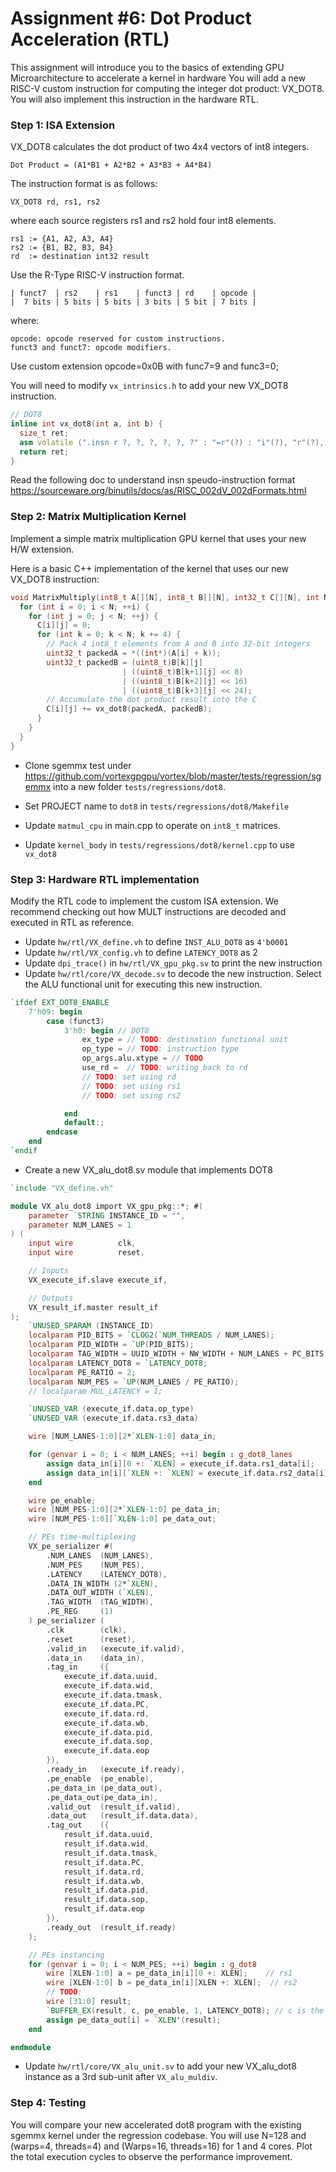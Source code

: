 # Assignment #6: Dot Product Acceleration (RTL)

This assignment will introduce you to the basics of extending GPU Microarchitecture to accelerate a kernel in hardware
You will add a new RISC-V custom instruction for computing the integer dot product: VX\_DOT8.
You will also implement this instruction in the hardware RTL.

### Step 1: ISA Extension

VX\_DOT8 calculates the dot product of two 4x4 vectors of int8 integers.

```
Dot Product = (A1*B1 + A2*B2 + A3*B3 + A4*B4)
```

The instruction format is as follows:

```
VX_DOT8 rd, rs1, rs2
```
where each source registers rs1 and rs2 hold four int8 elements.

```
rs1 := {A1, A2, A3, A4}
rs2 := {B1, B2, B3, B4}
rd  := destination int32 result
```

Use the R-Type RISC-V instruction format.

```
| funct7  | rs2    | rs1    | funct3 | rd    | opcode |
|  7 bits | 5 bits | 5 bits | 3 bits | 5 bit | 7 bits |
```

where:

```
opcode: opcode reserved for custom instructions.
funct3 and funct7: opcode modifiers.
```
Use custom extension opcode=0x0B with func7=9 and func3=0;

You will need to modify `vx_intrinsics.h` to add your new VX_DOT8 instruction.

``` c++
// DOT8
inline int vx_dot8(int a, int b) {
  size_t ret;
  asm volatile (".insn r ?, ?, ?, ?, ?, ?" : "=r"(?) : "i"(?), "r"(?), "r"(?));
  return ret;
}

```

Read the following doc to understand insn speudo-instruction format
https://sourceware.org/binutils/docs/as/RISC_002dV_002dFormats.html

### Step 2: Matrix Multiplication Kernel

Implement a simple matrix multiplication GPU kernel that uses your new H/W extension.

Here is a basic C++ implementation of the kernel that uses our new VX\_DOT8 instruction:

``` c++
void MatrixMultiply(int8_t A[][N], int8_t B[][N], int32_t C[][N], int N) {
  for (int i = 0; i < N; ++i) {
    for (int j = 0; j < N; ++j) {
      C[i][j] = 0;
      for (int k = 0; k < N; k += 4) {
        // Pack 4 int8_t elements from A and B into 32-bit integers
        uint32_t packedA = *((int*)(A[i] + k));
        uint32_t packedB = (uint8_t)B[k][j]
                         | ((uint8_t)B[k+1][j] << 8)
                         | ((uint8_t)B[k+2][j] << 16)
                         | ((uint8_t)B[k+3][j] << 24);
        // Accumulate the dot product result into the C
        C[i][j] += vx_dot8(packedA, packedB);
      }
    }
  }
}

```

- Clone sgemmx test under https://github.com/vortexgpgpu/vortex/blob/master/tests/regression/sgemmx into a new folder `tests/regressions/dot8`.

- Set PROJECT name to `dot8` in `tests/regressions/dot8/Makefile`
- Update `matmul_cpu` in main.cpp to operate on `int8_t` matrices.
- Update `kernel_body` in `tests/regressions/dot8/kernel.cpp` to use `vx_dot8`

### Step 3: Hardware RTL implementation

Modify the RTL code to implement the custom ISA extension. We recommend checking out how MULT instructions are decoded and executed in RTL as reference.

- Update `hw/rtl/VX_define.vh` to define `INST_ALU_DOT8` as `4'b0001`
- Update `hw/rtl/VX_config.vh` to define `LATENCY_DOT8` as 2
- Update `dpi_trace()` in `hw/rtl/VX_gpu_pkg.sv` to print the new instruction
- Update `hw/rtl/core/VX_decode.sv` to decode the new instruction. Select the ALU functional unit for executing this new instruction.

``` verilog
`ifdef EXT_DOT8_ENABLE
    7'h09: begin
        case (funct3)
            3'h0: begin // DOT8
                ex_type = // TODO: destination functional unit
                op_type = // TODO: instruction type
                op_args.alu.xtype = // TODO
                use_rd =  // TODO: writing back to rd
                // TODO: set using rd
                // TODO: set using rs1
                // TODO: set using rs2

            end
            default:;
        endcase
    end
`endif


```
- Create a new VX\_alu\_dot8.sv module that implements DOT8

``` verilog
`include "VX_define.vh"

module VX_alu_dot8 import VX_gpu_pkg::*; #(
    parameter `STRING INSTANCE_ID = "",
    parameter NUM_LANES = 1
) (
    input wire          clk,
    input wire          reset,

    // Inputs
    VX_execute_if.slave execute_if,

    // Outputs
    VX_result_if.master result_if
);
    `UNUSED_SPARAM (INSTANCE_ID)
    localparam PID_BITS = `CLOG2(`NUM_THREADS / NUM_LANES);
    localparam PID_WIDTH = `UP(PID_BITS);
    localparam TAG_WIDTH = UUID_WIDTH + NW_WIDTH + NUM_LANES + PC_BITS + NUM_REGS_BITS + 1 + PID_WIDTH + 1 + 1;
    localparam LATENCY_DOT8 = `LATENCY_DOT8;
    localparam PE_RATIO = 2;
    localparam NUM_PES = `UP(NUM_LANES / PE_RATIO);
    // localparam MUL_LATENCY = 1;

    `UNUSED_VAR (execute_if.data.op_type)
    `UNUSED_VAR (execute_if.data.rs3_data)

    wire [NUM_LANES-1:0][2*`XLEN-1:0] data_in;

    for (genvar i = 0; i < NUM_LANES; ++i) begin : g_dot8_lanes
        assign data_in[i][0 +: `XLEN] = execute_if.data.rs1_data[i];
        assign data_in[i][`XLEN +: `XLEN] = execute_if.data.rs2_data[i];
    end

    wire pe_enable;
    wire [NUM_PES-1:0][2*`XLEN-1:0] pe_data_in;
    wire [NUM_PES-1:0][`XLEN-1:0] pe_data_out;

    // PEs time-multiplexing
    VX_pe_serializer #(
        .NUM_LANES  (NUM_LANES),
        .NUM_PES    (NUM_PES),
        .LATENCY    (LATENCY_DOT8),
        .DATA_IN_WIDTH (2*`XLEN),
        .DATA_OUT_WIDTH (`XLEN),
        .TAG_WIDTH  (TAG_WIDTH),
        .PE_REG     (1)
    ) pe_serializer (
        .clk        (clk),
        .reset      (reset),
        .valid_in   (execute_if.valid),
        .data_in    (data_in),
        .tag_in     ({
            execute_if.data.uuid,
            execute_if.data.wid,
            execute_if.data.tmask,
            execute_if.data.PC,
            execute_if.data.rd,
            execute_if.data.wb,
            execute_if.data.pid,
            execute_if.data.sop,
            execute_if.data.eop
        }),
        .ready_in   (execute_if.ready),
        .pe_enable  (pe_enable),
        .pe_data_in (pe_data_out),
        .pe_data_out(pe_data_in),
        .valid_out  (result_if.valid),
        .data_out   (result_if.data.data),
        .tag_out    ({
            result_if.data.uuid,
            result_if.data.wid,
            result_if.data.tmask,
            result_if.data.PC,
            result_if.data.rd,
            result_if.data.wb,
            result_if.data.pid,
            result_if.data.sop,
            result_if.data.eop
        }),
        .ready_out  (result_if.ready)
    );

    // PEs instancing
    for (genvar i = 0; i < NUM_PES; ++i) begin : g_dot8
        wire [XLEN-1:0] a = pe_data_in[i][0 +: XLEN];    // rs1
        wire [XLEN-1:0] b = pe_data_in[i][XLEN +: XLEN];  // rs2
        // TODO:
        wire [31:0] result;
        `BUFFER_EX(result, c, pe_enable, 1, LATENCY_DOT8); // c is the result of the dot product
        assign pe_data_out[i] = `XLEN'(result);
    end

endmodule
```

- Update `hw/rtl/core/VX_alu_unit.sv` to add your new VX_alu_dot8 instance as a 3rd sub-unit after `VX_alu_muldiv`.

### Step 4: Testing

You will compare your new accelerated dot8 program with the existing sgemmx kernel under the regression codebase.
You will use N=128 and (warps=4, threads=4) and (Warps=16, threads=16) for 1 and 4 cores.
Plot the total execution cycles to observe the performance improvement.
